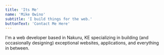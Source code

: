 ```yaml
---
title: 'Its Me'
name: 'Mike Owino'
subtitle: 'I build things for the web.'
buttonText: 'Contact Me Here'
---
```


I'm a web developer based in Nakuru, KE specializing in building (and occasionally designing) exceptional websites, applications, and everything in between.
